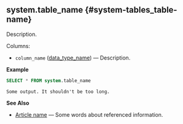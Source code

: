 ## system.table_name {#system-tables_table-name}

Description.

Columns:

-   `column_name` ([data_type_name](path/to/data_type.md)) — Description.

**Example**

``` sql
SELECT * FROM system.table_name
```

``` text
Some output. It shouldn't be too long.
```

**See Also**

-   [Article name](path/to/article_name.md) — Some words about referenced information.
